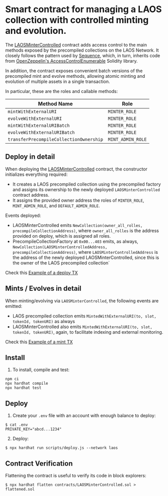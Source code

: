 # Smart contract for managing a LAOS collection with controlled minting and evolution.


The [LAOSMinterControlled](contracts/LAOSMinterControlled.sol) contract adds access control to the main methods exposed by the precompiled collections on the LAOS Network. It closely follows the pattern used by [Sequence](https://github.com/0xsequence/contracts-library/blob/3f66a7dc0e06bc040b2deead8d472c516641fe84/src/tokens/ERC721/README.md#L4), which, in turn, inherits code from [OpenZeppelin's AccessControlEnumerable](https://github.com/OpenZeppelin/openzeppelin-contracts/blob/master/contracts/access/extensions/AccessControlEnumerable.sol) Solidity library.

In addition, the contract exposes convenient batch versions of the precompiled mint and evolve methods, allowing atomic minting and evolution of multiple assets in a single transaction.

In particular, these are the roles and callable methods:


| Method Name                          | Role             |
|--------------------------------------|-----------------|
| `mintWithExternalURI`               | `MINTER_ROLE`   |
| `evolveWithExternalURI`             | `MINTER_ROLE`   |
| `mintWithExternalURIBatch`          | `MINTER_ROLE`   |
| `evolveWithExternalURIBatch`        | `MINTER_ROLE`   |
| `transferPrecompileCollectionOwnership` | `MINT_ADMIN_ROLE` |


## Deploy in detail
When deploying the [LAOSMinterControlled](contracts/LAOSMinterControlled.sol) contract, the constructor initializes everything required:
* It creates a LAOS precompiled collection using the precompiled factory and assigns its ownership to the newly deployed `LAOSMinterControlled` contract address.  
* It assigns the provided owner address the roles of `MINTER_ROLE`, `MINT_ADMIN_ROLE`, and `DEFAULT_ADMIN_ROLE`.  

Events deployed:
* LAOSMinterControlled emits `NewCollection(owner_all_rolles, precompileCollectionAddress)`, where `owner_all_rolles` is the address provided on deploy, which is assigned all roles.
* PrecompileCollectionFactory at `0x00...403` emits, as always, `NewCollection(LAOSMinterControlledAddress, precompileCollectionAddress)`, where `LAOSMinterControlledAddress` is the address of the newly deployed LAOSMinterControlled, since this is the owner of the LAOS precompiled collection`

Check this [Example of a deploy TX](https://explorer.laosnetwork.io/tx/0x296e8cf8d12468aa309d68276fd26ee23d9e8a445c17cf3e155e7a23529e7df3?tab=logs)


## Mints / Evolves in detail
When minting/evolving via `LAOSMinterControlled`, the following events are emitted:
* LAOS precompiled collection emits `MintedWithExternalURI(to, slot, tokenId, tokenURI)` as always
* LAOSMinterControlled also emits `MintedWithExternalURI(to, slot, tokenId, tokenURI)`, again, to facilitate indexing and external monitoring.

Check this [Example of a mint TX](https://explorer.laosnetwork.io/tx/0xe6e3dbb8778e90cd2662fd06a17cff207bbb652800196209ceeab50af4ec4f64?tab=logs)



## Install

1. To install, compile and test:

```shell
npm ci
npx hardhat compile
npx hardhat test
```

## Deploy

1. Create your `.env` file with an account with enough balance to deploy:
```shell
$ cat .env
PRIVATE_KEY="abcd...1234"
```

2. Deploy:
```shell
$ npx hardhat run scripts/deploy.js --network laos
```

## Contract Verification

Flattening the contract is useful to verify its code in block explorers:
```shell
$ npx hardhat flatten contracts/LAOSMinterControlled.sol > flattened.sol
```